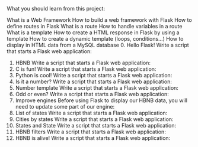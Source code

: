 What you should learn from this project:

What is a Web Framework
How to build a web framework with Flask
How to define routes in Flask
What is a route
How to handle variables in a route
What is a template
How to create a HTML response in Flask by using a template
How to create a dynamic template (loops, conditions…)
How to display in HTML data from a MySQL database
0. Hello Flask!
Write a script that starts a Flask web application:
1. HBNB
Write a script that starts a Flask web application:
2. C is fun!
Write a script that starts a Flask web application:
3. Python is cool!
Write a script that starts a Flask web application:
4. Is it a number?
Write a script that starts a Flask web application:
5. Number template
Write a script that starts a Flask web application:
6. Odd or even?
Write a script that starts a Flask web application:
7. Improve engines
Before using Flask to display our HBNB data, you will need to update some part of our engine:
8. List of states
Write a script that starts a Flask web application:
9. Cities by states
Write a script that starts a Flask web application:
10. States and State
Write a script that starts a Flask web application:
11. HBNB filters
Write a script that starts a Flask web application:
12. HBNB is alive!
Write a script that starts a Flask web application:
